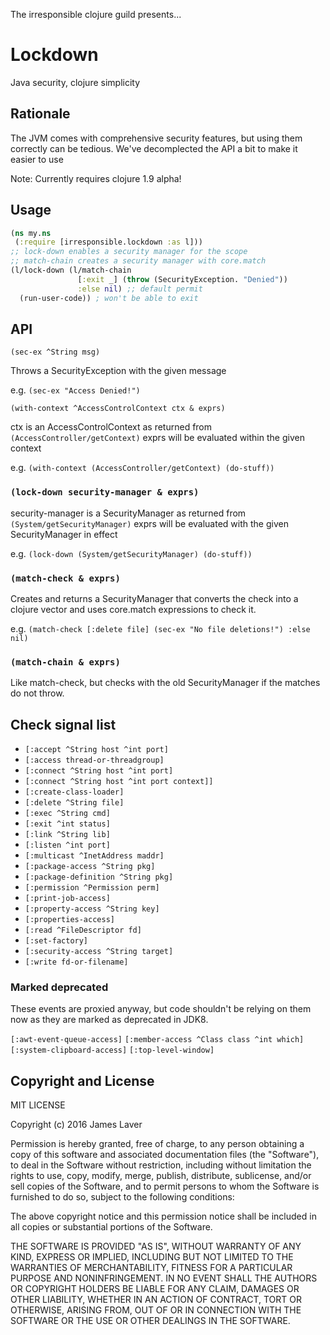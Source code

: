 The irresponsible clojure guild presents...

# Lockdown

Java security, clojure simplicity

## Rationale

The JVM comes with comprehensive security features, but using them
correctly can be tedious. We've decomplected the API a bit to make it
easier to use

Note: Currently requires clojure 1.9 alpha!

## Usage

```clojure
(ns my.ns
 (:require [irresponsible.lockdown :as l]))
;; lock-down enables a security manager for the scope
;; match-chain creates a security manager with core.match
(l/lock-down (l/match-chain
               [:exit _] (throw (SecurityException. "Denied"))
			   :else nil) ;; default permit
  (run-user-code)) ; won't be able to exit
```

## API

`(sec-ex ^String msg)`

Throws a SecurityException with the given message

e.g. `(sec-ex "Access Denied!")`

`(with-context ^AccessControlContext ctx & exprs)`

ctx is an AccessControlContext as returned from `(AccessController/getContext)`
exprs will be evaluated within the given context

e.g. `(with-context (AccessController/getContext) (do-stuff))`

### `(lock-down security-manager & exprs)`

security-manager is a SecurityManager as returned from `(System/getSecurityManager)`
exprs will be evaluated with the given SecurityManager in effect

e.g. `(lock-down (System/getSecurityManager) (do-stuff))`

### `(match-check & exprs)`

Creates and returns a SecurityManager that converts the check into a
clojure vector and uses core.match expressions to check it.

e.g. `(match-check [:delete file] (sec-ex "No file deletions!") :else nil)`

### `(match-chain & exprs)`

Like match-check, but checks with the old SecurityManager if the
matches do not throw.

## Check signal list

* `[:accept ^String host ^int port]`
* `[:access thread-or-threadgroup]`
* `[:connect ^String host ^int port]`
* `[:connect ^String host ^int port context]]`
* `[:create-class-loader]`
* `[:delete ^String file]`
* `[:exec ^String cmd]`
* `[:exit ^int status]`
* `[:link ^String lib]`
* `[:listen ^int port]`
* `[:multicast ^InetAddress maddr]`
* `[:package-access ^String pkg]`
* `[:package-definition ^String pkg]`
* `[:permission ^Permission perm]`
* `[:print-job-access]`
* `[:property-access ^String key]`
* `[:properties-access]`
* `[:read ^FileDescriptor fd]`
* `[:set-factory]`
* `[:security-access ^String target]`
* `[:write fd-or-filename]`

### Marked deprecated

These events are proxied anyway, but code shouldn't be relying on them now
as they are marked as deprecated in JDK8.

`[:awt-event-queue-access]`
`[:member-access ^Class class ^int which]`
`[:system-clipboard-access]`
`[:top-level-window]`

## Copyright and License

MIT LICENSE

Copyright (c) 2016 James Laver

Permission is hereby granted, free of charge, to any person obtaining a copy of this software and associated documentation files (the "Software"), to deal in the Software without restriction, including without limitation the rights to use, copy, modify, merge, publish, distribute, sublicense, and/or sell copies of the Software, and to permit persons to whom the Software is furnished to do so, subject to the following conditions:

The above copyright notice and this permission notice shall be included in all copies or substantial portions of the Software.

THE SOFTWARE IS PROVIDED "AS IS", WITHOUT WARRANTY OF ANY KIND, EXPRESS OR IMPLIED, INCLUDING BUT NOT LIMITED TO THE WARRANTIES OF MERCHANTABILITY, FITNESS FOR A PARTICULAR PURPOSE AND NONINFRINGEMENT. IN NO EVENT SHALL THE AUTHORS OR COPYRIGHT HOLDERS BE LIABLE FOR ANY CLAIM, DAMAGES OR OTHER LIABILITY, WHETHER IN AN ACTION OF CONTRACT, TORT OR OTHERWISE, ARISING FROM, OUT OF OR IN CONNECTION WITH THE SOFTWARE OR THE USE OR OTHER DEALINGS IN THE SOFTWARE.

